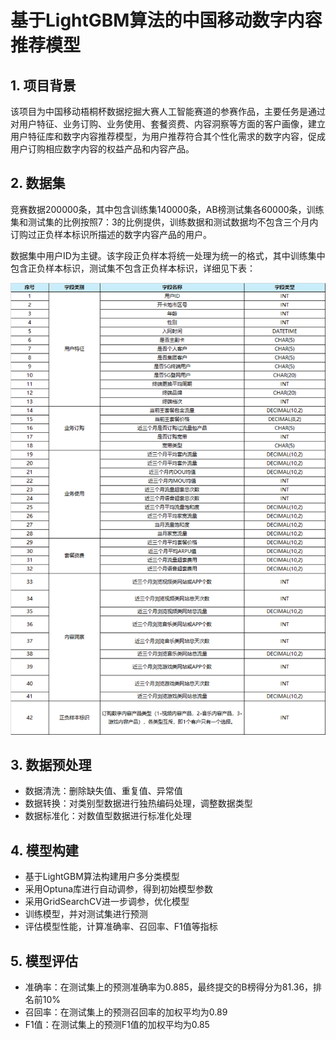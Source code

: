 # 基于LightGBM算法的中国移动数字内容推荐模型
## 1. 项目背景
该项目为中国移动梧桐杯数据挖掘大赛人工智能赛道的参赛作品，主要任务是通过对用户特征、业务订购、业务使用、套餐资费、内容洞察等方面的客户画像，建立用户特征库和数字内容推荐模型，为用户推荐符合其个性化需求的数字内容，促成用户订购相应数字内容的权益产品和内容产品。

## 2. 数据集
竞赛数据200000条，其中包含训练集140000条，AB榜测试集各60000条，训练集和测试集的比例按照7：3的比例提供，训练数据和测试数据均不包含三个月内订购过正负样本标识所描述的数字内容产品的用户。

数据集中用户ID为主键。该字段正负样本将统一处理为统一的格式，其中训练集中包含正负样本标识，测试集不包含正负样本标识，详细见下表：

![Image text](https://github.com/nightmare-kk/Python-Project/blob/main/3.CMCC%20Customer%20Classification/Dataset.png)

## 3. 数据预处理
- 数据清洗：删除缺失值、重复值、异常值
- 数据转换：对类别型数据进行独热编码处理，调整数据类型
- 数据标准化：对数值型数据进行标准化处理

## 4. 模型构建
- 基于LightGBM算法构建用户多分类模型
- 采用Optuna库进行自动调参，得到初始模型参数
- 采用GridSearchCV进一步调参，优化模型
- 训练模型，并对测试集进行预测
- 评估模型性能，计算准确率、召回率、F1值等指标

## 5. 模型评估
- 准确率：在测试集上的预测准确率为0.885，最终提交的B榜得分为81.36，排名前10%
- 召回率：在测试集上的预测召回率的加权平均为0.89
- F1值：在测试集上的预测F1值的加权平均为0.85


